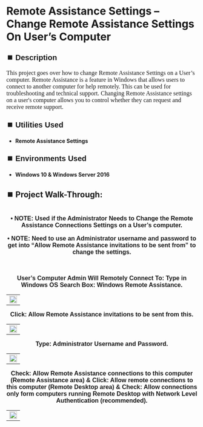 <h1>Remote Assistance Settings – Change Remote Assistance Settings On User’s Computer</h1>


<h2 style="font-family: Arial, sans-serif; font-size: 20px; font-weight: bold; margin-top: 24px; margin-bottom: 12px;">
⏹️ Description</h2>

<p style="font-family: Georgia, serif; font-size: 16px; margin-top: 12px; margin-bottom: 12px;">
This project goes over how to change Remote Assistance Settings on a User’s computer.  Remote Assistance is a feature in Windows that allows users to connect to another computer for help remotely. This can be used for troubleshooting and technical support.  Changing Remote Assistance settings on a user's computer allows you to control whether they can request and receive remote support.
</b>



<h2 style="font-family: Arial, sans-serif; font-size: 20px; font-weight: bold; margin-top: 24px; margin-bottom: 12px;">
⏹️ Utilities Used</h2>
  
<p style="font-family: Georgia, serif; font-size: 16px; margin-top: 12px; margin-bottom: 12px;">
 
 - <b>Remote Assistance Settings</b>



<h2 style="font-family: Arial, sans-serif; font-size: 20px; font-weight: bold; margin-top: 24px; margin-bottom: 12px;"> 
⏹️ Environments Used </h2>

<p style="font-family: Georgia, serif; font-size: 16px; margin-top: 12px; margin-bottom: 12px;">
 
- <b>Windows 10 & Windows Server 2016</b>



<h2 style="font-family: Arial, sans-serif; font-size: 20px; font-weight: bold; margin-top: 24px; margin-bottom: 12px;"> 
<h2>
⏹️ Project Walk-Through:</h2>
 <br/>

<div style="text-align:center;">
  <span style="font-family: Arial, sans-serif; font-size: 16px;"><b>•	NOTE: Used if the Administrator Needs to Change the Remote Assistance Connections Settings on a User’s computer.</b></span>  
<br/><br/>


<div style="text-align:center;">
  <span style="font-family: Arial, sans-serif; font-size: 16px;"><b>•	NOTE: Need to use an Administrator username and password to get into “Allow Remote Assistance invitations to be sent from” to change the settings.</b></span>  
<br/><br/><br/><br/>


<div style="text-align:center;">
  <span style="font-family: Arial, sans-serif; font-size: 16px;"><b>User’s Computer Admin Will Remotely Connect To:  Type in Windows OS Search Box: Windows Remote Assistance.</b></span>  
<br/>

<table>
  <tr>
    <td><img src="https://imgur.com/mHy8dBx.png" height="100%" width="100%" /></td>
  </tr>
</table>


<div style="text-align:center;">
  <span style="font-family: Arial, sans-serif; font-size: 16px;"><b>Click: Allow Remote Assistance invitations to be sent from this.</b></span>  
<br/>

<table>
  <tr>
    <td><img src="https://imgur.com/fk8s1Eo.png" height="100%" width="100%" /></td>
  </tr>
</table>


<div style="text-align:center;">
  <span style="font-family: Arial, sans-serif; font-size: 16px;"><b>Type: Administrator Username and Password.</b></span>  
<br/>

<table>
  <tr>
    <td><img src="https://imgur.com/zDHhsJa.png" height="100%" width="100%" /></td>
  </tr>
</table>


<div style="text-align:center;">
  <span style="font-family: Arial, sans-serif; font-size: 16px;"><b>Check: Allow Remote Assistance connections to this computer (Remote Assistance area) & Click: Allow remote connections to this computer (Remote Desktop area) & Check: Allow connections only form computers running Remote Desktop with Network Level Authentication (recommended).</b></span>  
<br/>

<table>
  <tr>
    <td><img src="https://imgur.com/00EHt1A.png" height="100%" width="100%" /></td>
  </tr>
</table>

